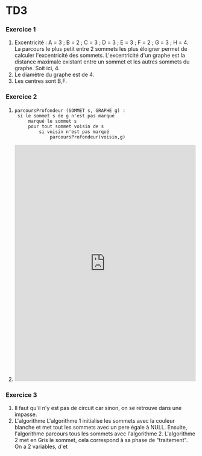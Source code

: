 # TD3

### Exercice 1

1. Excentricité : A = 3 ; B = 2 ; C = 3 ; D = 3 ; E = 3 ; F = 2 ; G = 3 ; H = 4. La parcours le plus petit entre 2 sommets les plus éloigner permet de calculer l'excentricité des sommets. L'excentricité d'un graphe est la distance maximale existant entre un sommet et les autres sommets du graphe. Soit ici, 4.
2. Le diamètre du graphe est de 4.
3. Les centres sont B,F.

### Exercice 2

1. ```
   parcoursProfondeur (SOMMET s, GRAPHE g) :
   	si le sommet s de g n'est pas marqué
   		marqué le sommet s
   		pour tout sommet voisin de s
   			si voisin n'est pas marqué
   				parcoursProfondeur(voisin,g)
   ```

2. <iframe frameborder="0" style="width:100%;height:625px;" src="https://viewer.diagrams.net/?highlight=0000ff&edit=_blank&layers=1&nav=1#R7VnZcpswFP0aHjPDYgh5rLekM80kbaZt%2FCiDDCQyYoQwkK%2BvMBKbMSF2E9zG2A%2FoaLvcc8%2B9LJI2WSfXBATuLbYhklTZTiRtKqmqMlJVKfvLdpojpswBh3g2H1QCD94LzEFV5mjk2TCsDaQYI%2BoFddDCvg8tWsMAITiuD1thVN81AA7cAR4sgHbR355NXX4VulziN9BzXLGzIvOeJbCeHYIjn%2B8nqZp6lf3y7jUQa%2FHxoQtsHFcgbSZpE4Ixzc%2FWyQSizLfCbfm8%2BZ7ewm4CfdpnQry%2BI0%2FuIvj5Mga%2F0h93praYXnBjNwBFUFzG1liaCgdBm%2FmLNzGhLnawD9CsRMdWRDYw20VhjXLIN4wDDj5BSlPOPYgoZpBL14j3hpTgZzjBCJPtltp8exQ9ghfmsnFuXmbTXjdwKMQRsfio25f7yfP13XdrdB%2BH9NZcfI2TCxFtgDiQdvjILMhiIoB4DSlJ2TwCEaDepm4H4NHoFONKRtgJJ6WdoC4jawQZiGYOZF2GQ7c%2ByZEwWgpoJjC2aQUW6JI0ETauumAzBhBiesy4jl2PwocAbD0bs5RQpxKEQS7SlZdkITFeeQhVmLUBNFdWG%2BeGZcLlKpuBfVrBZdlgx04saIWZLdRvIKEwqUC77PHekVAzz16KUGtcyQUccitpQGDH8N0abIq84%2FwDFAUTjz6yc5mfLyr4NKl0TFPeeIsGmbtJ%2BiiWzBoLsWTWKDfYtsQOhyl3vyJ7KFfRjpQun3qPPWZiETSaUQ%2Baoi2WyA3jsxoBUZhxRIwofzNGlPeNEfnUY2T0LjGiq8PGiHlY3fjSXTf%2B3SqxUxJaoqp3lWDAwFVCO4ze6ZneFnq1plYHp9d4%2Fbb8JO%2BzOzJsn1Ssf9CddqeZb9XU%2BKyptpRpnpqm2ipix6Ouj314qo%2BzHerpI7PLQWWmHyazyed5oj1KePqoLryRPrDwRHH9f4V32Vd4V0MKT7j9zMM%2BBX1QArzskQCvz3mtkdeMxjOYbgx9Q9H27rzJ480nZ61ZjYyhWSteEXexNj%2Brr6k%2B48N4ZM3yo1j%2BOqz88qjN%2FgA%3D"></iframe>

   

### Exercice 3

1. Il faut qu'il n'y est pas de circuit car sinon, on se retrouve dans une impasse.
2. L'algorithme L'algorithme 1 initialise les sommets avec la couleur blanche et met tout les sommets avec un pere égale à NULL. Ensuite, l'algorithme parcours tous les sommets avec l'algorithme 2. L'algorithme 2 met en Gris le sommet, cela correspond à sa phase de "traitement". On a 2 variables, *d* et  

